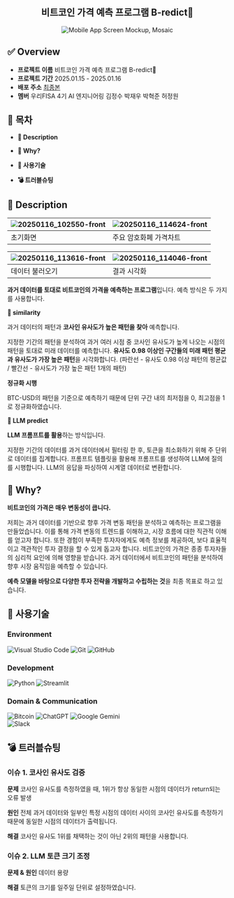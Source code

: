 <div align="center">
<h2>비트코인 가격 예측 프로그램 B-redict💱</h2>
  
![Mobile App Screen Mockup, Mosaic](https://github.com/user-attachments/assets/455190a2-0287-4175-87de-13e60f7fa83b)

</div>

## ✅ Overview

- **프로젝트 이름**   비트코인 가격 예측 프로그램 B-redict💱
- **프로젝트 기간**   2025.01.15 - 2025.01.16
- **배포 주소**  [최종본](https://jwoo9928-bitcoin-prediction-app-wzhrj9.streamlit.app/)
- **멤버**   우리FISA 4기 AI 엔지니어링 김정수 박재우 박혁준 허정원


## 🏁 목차

- **📖 Description**

- **🧩 Why?**

- **🔧 사용기술**

- **💣 트러블슈팅**

  

## 📖 Description


![20250116_102550-front](https://github.com/user-attachments/assets/6c991edf-e552-4d45-b37f-c57fa33d74d3)|![20250116_114624-front](https://github.com/user-attachments/assets/64a6fdfd-5f9b-4cd7-ad9e-c6c944cb7303)
---|---|
초기화면|주요 암호화폐 가격차트

![20250116_113616-front](https://github.com/user-attachments/assets/98922579-96c5-4ba3-ab7d-d87f2cb94efa)|![20250116_114046-front](https://github.com/user-attachments/assets/71d1ef19-aed0-401c-b03b-4b0db7556385)
---|---|
데이터 불러오기|결과 시각화


**과거 데이터를 토대로 비트코인의 가격을 예측하는 프로그램**입니다. 예측 방식은 두 가지를 사용합니다. 

  

**📍 similarity**

과거 데이터의 패턴과 **코사인 유사도가 높은 패턴을 찾아** 예측합니다.

지정한 기간의 패턴을 분석하여 과거 여러 시점 중 코사인 유사도가 높게 나오는 시점의 패턴을 토대로 미래 데이터를 예측합니다. **유사도 0.98 이상인 구간들의 미래 패턴 평균과 유사도가 가장 높은 패턴**을 시각화합니다.
(파란선 - 유사도 0.98 이상 패턴의 평균값 / 빨간선 - 유사도가 가장 높은 패턴 1개의 패턴)

**정규화 시행**

BTC-USD의 패턴을 기준으로 예측하기 때문에 단위 구간 내의 최저점을 0, 최고점을 1로 정규화하였습니다. 

  

**📍 LLM predict**

**LLM 프롬프트를 활용**하는 방식입니다.

지정한 기간의 데이터를 과거 데이터에서 필터링 한 후, 토큰을 최소화하기 위해 주 단위로 데이터를 집계합니다. 프롬프트 템플릿을 활용해 프롬프트를 생성하여 LLM에 질의를 시행합니다. LLM의 응답을 파싱하여 시계열 데이터로 변환합니다. 


## 🧩 Why?

**비트코인의 가격은 매우 변동성이 큽니다.**

저희는 과거 데이터를 기반으로 향후 가격 변동 패턴을 분석하고 예측하는 프로그램을 만들었습니다. 이를 통해 가격 변동의 트렌드를 이해하고, 시장 흐름에 대한 직관적 이해를 얻고자 합니다. 또한 경험이 부족한 투자자에게도 예측 정보를 제공하여, 보다 효율적이고 객관적인 투자 결정을 할 수 있게 돕고자 합니다. 비트코인의 가격은 종종 투자자들의 심리적 요인에 의해 영향을 받습니다. 과거 데이터에서 비트코인의 패턴을 분석하여 향후 시장 움직임을 예측할 수 있습니다.

 **예측 모델을 바탕으로 다양한 투자 전략을 개발하고 수립하는 것**을 최종 목표로 하고 있습니다.



## 🔧 사용기술

### Environment

![Visual Studio Code](https://img.shields.io/badge/Visual%20Studio%20Code-0078d7.svg?style=for-the-badge&logo=visual-studio-code&logoColor=white) ![Git](https://img.shields.io/badge/git-%23F05033.svg?style=for-the-badge&logo=git&logoColor=white) ![GitHub](https://img.shields.io/badge/github-%23121011.svg?style=for-the-badge&logo=github&logoColor=white)

### Development

![Python](https://img.shields.io/badge/python-3670A0?style=for-the-badge&logo=python&logoColor=ffdd54) ![Streamlit](https://img.shields.io/badge/Streamlit-%23FE4B4B.svg?style=for-the-badge&logo=streamlit&logoColor=white) 

### Domain & Communication

![Bitcoin](https://img.shields.io/badge/Bitcoin-000?style=for-the-badge&logo=bitcoin&logoColor=white)  ![ChatGPT](https://img.shields.io/badge/chatGPT-74aa9c?style=for-the-badge&logo=openai&logoColor=white) ![Google Gemini](https://img.shields.io/badge/google%20gemini-8E75B2?style=for-the-badge&logo=google%20gemini&logoColor=white)	
![Slack](https://img.shields.io/badge/Slack-4A154B?style=for-the-badge&logo=slack&logoColor=white)
 



## 💣 트러블슈팅

### 이슈 1. 코사인 유사도 검증

**문제** 코사인 유사도를 측정하였을 때, 1위가 항상 동일한 시점의 데이터가 return되는 오류 발생

**원인** 전체 과거 데이터와 일부인 특정 시점의 데이터 사이의 코사인 유사도를 측정하기 때문에 동일한 시점의 데이터가 출력됩니다.

**해결** 코사인 유사도 1위를 채택하는 것이 아닌 2위의 패턴을 사용합니다.


### 이슈 2. LLM 토큰 크기 조정

**문제 & 원인** 데이터 용량

**해결** 토큰의 크기를 일주일 단위로 설정하였습니다.
